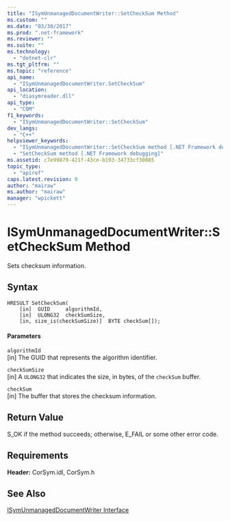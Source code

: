 ```yaml
---
title: "ISymUnmanagedDocumentWriter::SetCheckSum Method"
ms.custom: ""
ms.date: "03/30/2017"
ms.prod: ".net-framework"
ms.reviewer: ""
ms.suite: ""
ms.technology: 
  - "dotnet-clr"
ms.tgt_pltfrm: ""
ms.topic: "reference"
api_name: 
  - "ISymUnmanagedDocumentWriter.SetCheckSum"
api_location: 
  - "diasymreader.dll"
api_type: 
  - "COM"
f1_keywords: 
  - "ISymUnmanagedDocumentWriter::SetCheckSum"
dev_langs: 
  - "C++"
helpviewer_keywords: 
  - "ISymUnmanagedDocumentWriter::SetCheckSum method [.NET Framework debugging]"
  - "SetCheckSum method [.NET Framework debugging]"
ms.assetid: c7e99879-421f-43ce-b193-34733cf30085
topic_type: 
  - "apiref"
caps.latest.revision: 9
author: "mairaw"
ms.author: "mairaw"
manager: "wpickett"
---
```

# ISymUnmanagedDocumentWriter::SetCheckSum Method
Sets checksum information.  
  
## Syntax  
  
```  
HRESULT SetCheckSum(  
    [in]  GUID     algorithmId,  
    [in]  ULONG32  checkSumSize,  
    [in, size_is(checkSumSize)]  BYTE checkSum[]);  
```  
  
#### Parameters  
 `algorithmId`  
 [in] The GUID that represents the algorithm identifier.  
  
 `checkSumSize`  
 [in] A `ULONG32` that indicates the size, in bytes, of the `checkSum` buffer.  
  
 `checkSum`  
 [in] The buffer that stores the checksum information.  
  
## Return Value  
 S_OK if the method succeeds; otherwise, E_FAIL or some other error code.  
  
## Requirements  
 **Header:** CorSym.idl, CorSym.h  
  
## See Also  
 [ISymUnmanagedDocumentWriter Interface](../../../../docs/framework/unmanaged-api/diagnostics/isymunmanageddocumentwriter-interface.md)
